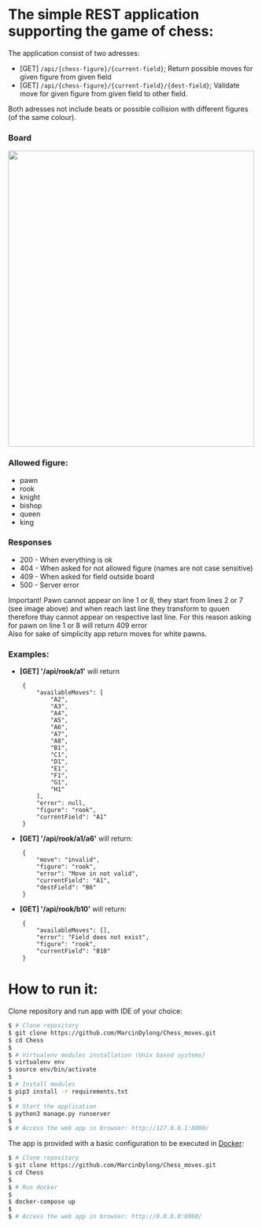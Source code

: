 # The simple REST application supporting the game of chess:
The application consist of two adresses:
 - [GET] `/api/{chess-figure}/{current-field}`;  Return possible moves for given figure from given field
 - [GET] `/api/{chess-figure}/{current-field}/{dest-field}`; Validate move for given figure from given field to other field.

Both adresses not include beats or possible collision with different figures (of the same colour).

### Board
<img src='https://upload.wikimedia.org/wikipedia/commons/2/2c/AAA_SVG_Chessboard_and_chess_pieces_02.svg' width='500' height='600'>

### Allowed figure:                
- pawn 
- rook 
- knight 
- bishop 
- queen 
- king 

### Responses
 - 200 - When everything is ok
 - 404 - When asked for not allowed figure (names are not case sensitive)
 - 409 - When asked for field outside board
 - 500 - Server error
            
Important!
Pawn cannot appear on line 1 or 8, they start from lines 2 or 7 (see image above) and when reach last line
they transform to quuen therefore thay cannot appear on respective last line. For this reason asking for pawn on line 1 or 8 will return 409 error<br>
Also for sake of simplicity app return moves for white pawns.
    
### Examples:
- **[GET] '/api/rook/a1'** will return
```
    {
        "availableMoves": [
            "A2",
            "A3",
            "A4",
            "A5",
            "A6",
            "A7",
            "A8",
            "B1",
            "C1",
            "D1",
            "E1",
            "F1",
            "G1",
            "H1"
        ],
        "error": null,
        "figure": "rook",
        "currentField": "A1"
    }
```
- **[GET] '/api/rook/a1/a6'** will return:
``` 
    {
        "move": "invalid",
        "figure": "rook",
        "error": "Move in not valid",
        "currentField": "A1",
        "destField": "B6"
    }
```
- **[GET] '/api/rook/b10'** will return:
```
    {
        "availableMoves": [],
        "error": "Field does not exist",
        "figure": "rook",
        "currentField": "B10"
    }
```

# How to run it:

Clone repository and run app with IDE of your choice:

```bash
$ # Clone repository 
$ git clone https://github.com/MarcinDylong/Chess_moves.git
$ cd Chess
$
$ # Virtualenv modules installation (Unix based systems)
$ virtualenv env
$ source env/bin/activate
$
$ # Install modules
$ pip3 install -r requirements.txt
$
$ # Start the application
$ python3 manage.py runserver
$
$ # Access the web app in browser: http://127.0.0.1:8000/
```

The app is provided with a basic configuration to be executed in [Docker](https://www.docker.com/):

```bash
$ # Clone repository 
$ git clone https://github.com/MarcinDylong/Chess_moves.git
$ cd Chess
$
$ # Run docker
$
$ docker-compose up
$
$ # Access the web app in browser: http://0.0.0.0:8000/
```